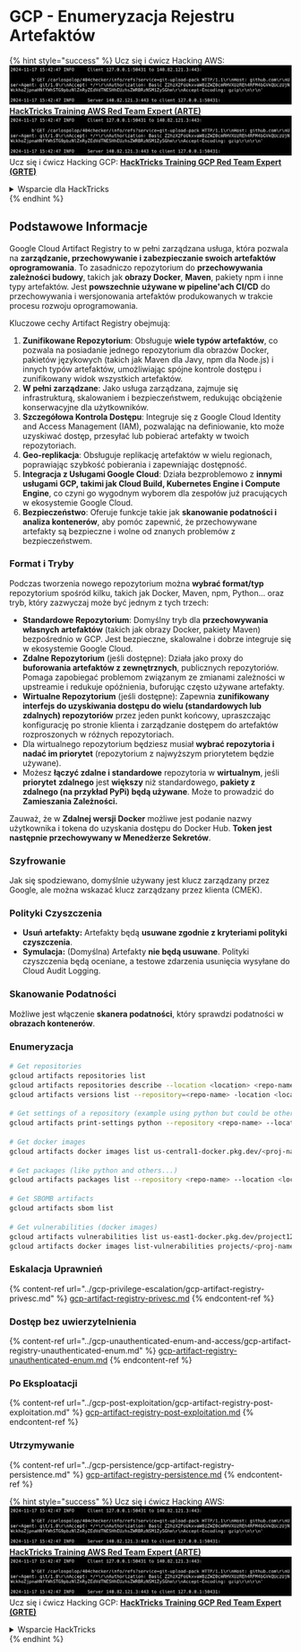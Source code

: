 # GCP - Enumeryzacja Rejestru Artefaktów

{% hint style="success" %}
Ucz się i ćwicz Hacking AWS:<img src="../../../.gitbook/assets/image (1).png" alt="" data-size="line">[**HackTricks Training AWS Red Team Expert (ARTE)**](https://training.hacktricks.xyz/courses/arte)<img src="../../../.gitbook/assets/image (1).png" alt="" data-size="line">\
Ucz się i ćwicz Hacking GCP: <img src="../../../.gitbook/assets/image (2).png" alt="" data-size="line">[**HackTricks Training GCP Red Team Expert (GRTE)**<img src="../../../.gitbook/assets/image (2).png" alt="" data-size="line">](https://training.hacktricks.xyz/courses/grte)

<details>

<summary>Wsparcie dla HackTricks</summary>

* Sprawdź [**plany subskrypcyjne**](https://github.com/sponsors/carlospolop)!
* **Dołącz do** 💬 [**grupy Discord**](https://discord.gg/hRep4RUj7f) lub [**grupy telegramowej**](https://t.me/peass) lub **śledź** nas na **Twitterze** 🐦 [**@hacktricks\_live**](https://twitter.com/hacktricks\_live)**.**
* **Podziel się sztuczkami hackingowymi, przesyłając PR-y do** [**HackTricks**](https://github.com/carlospolop/hacktricks) i [**HackTricks Cloud**](https://github.com/carlospolop/hacktricks-cloud) repozytoriów na GitHubie.

</details>
{% endhint %}

## Podstawowe Informacje

Google Cloud Artifact Registry to w pełni zarządzana usługa, która pozwala na **zarządzanie, przechowywanie i zabezpieczanie swoich artefaktów oprogramowania**. To zasadniczo repozytorium do **przechowywania zależności budowy**, takich jak **obrazy Docker**, **Maven**, pakiety npm i inne typy artefaktów. Jest **powszechnie używane w pipeline'ach CI/CD** do przechowywania i wersjonowania artefaktów produkowanych w trakcie procesu rozwoju oprogramowania.

Kluczowe cechy Artifact Registry obejmują:

1. **Zunifikowane Repozytorium**: Obsługuje **wiele typów artefaktów**, co pozwala na posiadanie jednego repozytorium dla obrazów Docker, pakietów językowych (takich jak Maven dla Javy, npm dla Node.js) i innych typów artefaktów, umożliwiając spójne kontrole dostępu i zunifikowany widok wszystkich artefaktów.
2. **W pełni zarządzane**: Jako usługa zarządzana, zajmuje się infrastrukturą, skalowaniem i bezpieczeństwem, redukując obciążenie konserwacyjne dla użytkowników.
3. **Szczegółowa Kontrola Dostępu**: Integruje się z Google Cloud Identity and Access Management (IAM), pozwalając na definiowanie, kto może uzyskiwać dostęp, przesyłać lub pobierać artefakty w twoich repozytoriach.
4. **Geo-replikacja**: Obsługuje replikację artefaktów w wielu regionach, poprawiając szybkość pobierania i zapewniając dostępność.
5. **Integracja z Usługami Google Cloud**: Działa bezproblemowo z **innymi usługami GCP, takimi jak Cloud Build, Kubernetes Engine i Compute Engine**, co czyni go wygodnym wyborem dla zespołów już pracujących w ekosystemie Google Cloud.
6. **Bezpieczeństwo**: Oferuje funkcje takie jak **skanowanie podatności i analiza kontenerów**, aby pomóc zapewnić, że przechowywane artefakty są bezpieczne i wolne od znanych problemów z bezpieczeństwem.

### Format i Tryby

Podczas tworzenia nowego repozytorium można **wybrać format/typ** repozytorium spośród kilku, takich jak Docker, Maven, npm, Python... oraz tryb, który zazwyczaj może być jednym z tych trzech:

* **Standardowe Repozytorium**: Domyślny tryb dla **przechowywania własnych artefaktów** (takich jak obrazy Docker, pakiety Maven) bezpośrednio w GCP. Jest bezpieczne, skalowalne i dobrze integruje się w ekosystemie Google Cloud.
* **Zdalne Repozytorium** (jeśli dostępne): Działa jako proxy do **buforowania artefaktów z zewnętrznych**, publicznych repozytoriów. Pomaga zapobiegać problemom związanym ze zmianami zależności w upstreamie i redukuje opóźnienia, buforując często używane artefakty.
* **Wirtualne Repozytorium** (jeśli dostępne): Zapewnia **zunifikowany interfejs do uzyskiwania dostępu do wielu (standardowych lub zdalnych) repozytoriów** przez jeden punkt końcowy, upraszczając konfigurację po stronie klienta i zarządzanie dostępem do artefaktów rozproszonych w różnych repozytoriach.
* Dla wirtualnego repozytorium będziesz musiał **wybrać repozytoria i nadać im priorytet** (repozytorium z najwyższym priorytetem będzie używane).
* Możesz **łączyć zdalne i standardowe** repozytoria w **wirtualnym**, jeśli **priorytet** **zdalnego** jest **większy** niż standardowego, **pakiety z zdalnego (na przykład PyPi) będą używane**. Może to prowadzić do **Zamieszania Zależności.**

Zauważ, że w **Zdalnej wersji Docker** możliwe jest podanie nazwy użytkownika i tokena do uzyskania dostępu do Docker Hub. **Token jest następnie przechowywany w Menedżerze Sekretów**.

### Szyfrowanie

Jak się spodziewano, domyślnie używany jest klucz zarządzany przez Google, ale można wskazać klucz zarządzany przez klienta (CMEK).

### Polityki Czyszczenia

* **Usuń artefakty:** Artefakty będą **usuwane zgodnie z kryteriami polityki czyszczenia**.
* **Symulacja:** (Domyślna) Artefakty **nie będą usuwane**. Polityki czyszczenia będą oceniane, a testowe zdarzenia usunięcia wysyłane do Cloud Audit Logging.

### Skanowanie Podatności

Możliwe jest włączenie **skanera podatności**, który sprawdzi podatności w **obrazach kontenerów**.

### Enumeryzacja
```bash
# Get repositories
gcloud artifacts repositories list
gcloud artifacts repositories describe --location <location> <repo-name>
gcloud artifacts versions list --repository=<repo-name> -location <location> --package <package-name>

# Get settings of a repository (example using python but could be other)
gcloud artifacts print-settings python --repository <repo-name> --location <location>

# Get docker images
gcloud artifacts docker images list us-central1-docker.pkg.dev/<proj-name>/<repo-name>

# Get packages (like python and others...)
gcloud artifacts packages list --repository <repo-name> --location <location>

# Get SBOMB artifacts
gcloud artifacts sbom list

# Get vulnerabilities (docker images)
gcloud artifacts vulnerabilities list us-east1-docker.pkg.dev/project123/repository123/someimage@sha256:49765698074d6d7baa82f
gcloud artifacts docker images list-vulnerabilities projects/<proj-name>/locations/<location>/scans/<scan-uuid>
```
### Eskalacja Uprawnień

{% content-ref url="../gcp-privilege-escalation/gcp-artifact-registry-privesc.md" %}
[gcp-artifact-registry-privesc.md](../gcp-privilege-escalation/gcp-artifact-registry-privesc.md)
{% endcontent-ref %}

### Dostęp bez uwierzytelnienia

{% content-ref url="../gcp-unauthenticated-enum-and-access/gcp-artifact-registry-unauthenticated-enum.md" %}
[gcp-artifact-registry-unauthenticated-enum.md](../gcp-unauthenticated-enum-and-access/gcp-artifact-registry-unauthenticated-enum.md)
{% endcontent-ref %}

### Po Eksploatacji

{% content-ref url="../gcp-post-exploitation/gcp-artifact-registry-post-exploitation.md" %}
[gcp-artifact-registry-post-exploitation.md](../gcp-post-exploitation/gcp-artifact-registry-post-exploitation.md)
{% endcontent-ref %}

### Utrzymywanie

{% content-ref url="../gcp-persistence/gcp-artifact-registry-persistence.md" %}
[gcp-artifact-registry-persistence.md](../gcp-persistence/gcp-artifact-registry-persistence.md)
{% endcontent-ref %}

{% hint style="success" %}
Ucz się i ćwicz Hacking AWS:<img src="../../../.gitbook/assets/image (1).png" alt="" data-size="line">[**HackTricks Training AWS Red Team Expert (ARTE)**](https://training.hacktricks.xyz/courses/arte)<img src="../../../.gitbook/assets/image (1).png" alt="" data-size="line">\
Ucz się i ćwicz Hacking GCP: <img src="../../../.gitbook/assets/image (2).png" alt="" data-size="line">[**HackTricks Training GCP Red Team Expert (GRTE)**<img src="../../../.gitbook/assets/image (2).png" alt="" data-size="line">](https://training.hacktricks.xyz/courses/grte)

<details>

<summary>Wsparcie HackTricks</summary>

* Sprawdź [**plany subskrypcyjne**](https://github.com/sponsors/carlospolop)!
* **Dołącz do** 💬 [**grupy Discord**](https://discord.gg/hRep4RUj7f) lub [**grupy telegramowej**](https://t.me/peass) lub **śledź** nas na **Twitterze** 🐦 [**@hacktricks\_live**](https://twitter.com/hacktricks\_live)**.**
* **Dziel się trikami hackingowymi, przesyłając PR-y do** [**HackTricks**](https://github.com/carlospolop/hacktricks) i [**HackTricks Cloud**](https://github.com/carlospolop/hacktricks-cloud) repozytoriów github.

</details>
{% endhint %}
